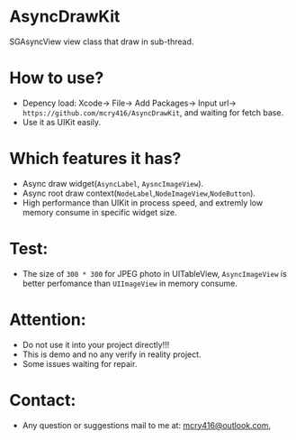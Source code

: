 # AsyncDrawKit

SGAsyncView view class that draw in sub-thread.

# How to use?

- Depency load: Xcode-> File-> Add Packages-> Input url-> `https://github.com/mcry416/AsyncDrawKit`, and waiting for fetch base.
- Use it as UIKit easily.

# Which features it has?

- Async draw widget(`AsyncLabel`, `AysncImageView`).
- Async root draw context(`NodeLabel`,`NodeImageView`,`NodeButton`).
- High performance than UIKit in process speed,  and extremly low memory consume in specific widget size.

# Test:

- The size of `300 * 300` for JPEG photo in UITableView, `AsyncImageView` is better perfomance than `UIImageView` in memory consume. 

# Attention:

- Do not use it into your project directly!!!
- This is demo and no any verify in reality project.
- Some issues waiting for repair.

# Contact:

- Any question or suggestions mail to me at: mcry416@outlook.com,
